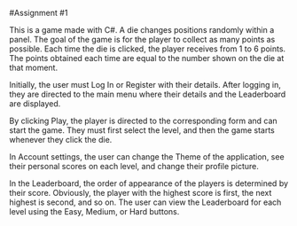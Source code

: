 #Assignment #1

This is a game made with C#. A die changes positions randomly within a panel. The goal of the game is for the player to collect as many points as possible. Each time the die is clicked, the player receives from 1 to 6 points. The points obtained each time are equal to the number shown on the die at that moment.

Initially, the user must Log In or Register with their details. After logging in, they are directed to the main menu where their details and the Leaderboard are displayed.

By clicking Play, the player is directed to the corresponding form and can start the game. They must first select the level, and then the game starts whenever they click the die.

In Account settings, the user can change the Theme of the application, see their personal scores on each level, and change their profile picture.

In the Leaderboard, the order of appearance of the players is determined by their score. Obviously, the player with the highest score is first, the next highest is second, and so on. The user can view the Leaderboard for each level using the Easy, Medium, or Hard buttons.
